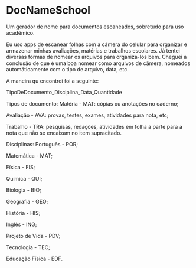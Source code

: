 # DocNameSchool
Um gerador de nome para documentos escaneados, sobretudo para uso acadêmico.

Eu uso apps de escanear folhas com a câmera do celular para organizar e armazenar minhas avaliações, matérias e trabalhos escolares.
Já tentei diversas formas de nomear os arquivos para organiza-los bem.
Cheguei a conclusão de que é uma boa nomear como arquivos de câmera, nomeados automáticamente com o tipo de arquivo, data, etc.

A maneira qu encontrei foi a seguinte:

TipoDeDocumento_Disciplina_Data_Quantidade

Tipos de documento:
Matéria - MAT: cópias ou anotações no caderno;

Avaliação - AVA: provas, testes, exames, atividades para nota, etc;

Trabalho - TRA: pesquisas, redações, atividades em folha a parte para a nota que não se encaixam no item supracitado.


Disciplinas:
Português - POR;

Matemática - MAT;

Física - FIS;

Química - QUI;

Biologia - BIO;

Geografia - GEO;

História - HIS;

Inglês - ING;

Projeto de Vida - PDV;

Tecnologia - TEC;

Educação Física - EDF.

